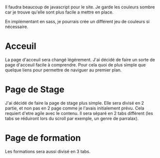 Il faudra beaucoup de javascript pour le site.
Je garde les couleurs sombre car je trouve qu'elle sont plus facile a mettre en place.

En implémentant en sass, je pourrais crée un différent jeu de couleurs si nécessaire.

# Acceuil

La page d'acceuil sera changé légérement. J'ai décidé de faire un sorte de page d'acceuil facile à comprendre.
Pour cela quoi de plus simple que quelque liens pour permettre de naviguer au premier plan.

# Page de Stage

J'ai décidé de faire la page de stage plus simple. Elle sera divisé en 2 partie, et non pas en 2 page comme je l'avais initialement prévu.
Cela requiert d'etre agile avec le contenu. Il sera séparé en 2 tabs différent (les tabs se réduiront lors du scroll par exemple, un genre de parralax).

# Page de formation

Les formations sera aussi divisé en 3 tabs.
